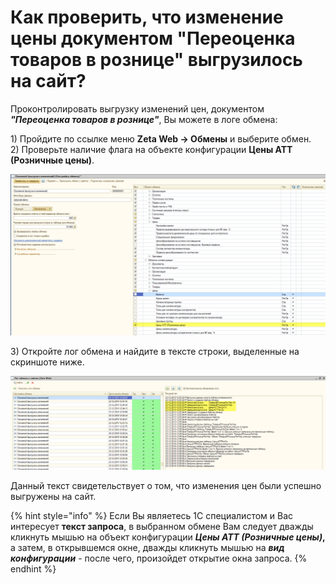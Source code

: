 # Как проверить, что изменение цены документом "Переоценка товаров в рознице" выгрузилось на сайт?

Проконтролировать выгрузку изменений цен, документом _**"Переоценка товаров в рознице"**_, Вы можете в логе обмена:

1\) Пройдите по ссылке меню **Zeta Web → Обмены** и выберите обмен.  
2\) Проверьте наличие флага на объекте конфигурации **Цены АТТ \(Розничные цены\)**.

![](../.gitbook/assets/image-100.png)

3\) Откройте лог обмена и найдите в тексте строки, выделенные на скриншоте ниже.

![](../.gitbook/assets/image-99.png)

Данный текст свидетельствует о том, что изменения цен были успешно выгружены на сайт.

{% hint style="info" %}
Если Вы являетесь 1С специалистом и Вас интересует **текст запроса**, в выбранном обмене Вам следует дважды кликнуть мышью на объект конфигурации _**Цены АТТ \(Розничные цены\)**_**,** а затем, в открывшемся окне, дважды кликнуть мышью на _**вид конфигурации**_ - после чего, произойдет открытие окна запроса.
{% endhint %}

